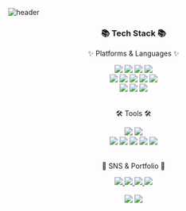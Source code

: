 ![header](https://capsule-render.vercel.app/api?type=shark&color=auto&height=250&section=header&text=bi1004%20GitHub!&fontSize=70&animation=scaleIn)
<div align=center>
	<h3>📚 Tech Stack 📚</h3>
	<p>✨ Platforms & Languages ✨</p>
</div>
<div align="center">
	<img src="https://img.shields.io/badge/Java-007396?style=flat&logo=Conda-Forge&logoColor=white" />
	<img src="https://img.shields.io/badge/HTML5-E34F26?style=flat&logo=HTML5&logoColor=white" />
	<img src="https://img.shields.io/badge/CSS3-1572B6?style=flat&logo=CSS3&logoColor=white" />
	<img src="https://img.shields.io/badge/JavaScript-F7DF1E?style=flat&logo=JavaScript&logoColor=white" />
	<br>
	<img src="https://img.shields.io/badge/Spring-6DB33F?style=flat&logo=Spring&logoColor=white" />
	<img src="https://img.shields.io/badge/-SpringBoot-6DB33F?style=flat&logo=springboot&logoColor=white" />
	<img src="https://img.shields.io/badge/JPA-59666C?style=flat&logo=hibernate&logoColor=white">
	<img src="https://img.shields.io/badge/Bootstrap-7952B3?style=flat&logo=Bootstrap&logoColor=white" />
	<img src="https://img.shields.io/badge/Thymeleaf-%23005C0F.svg?style=flat&logo=Thymeleaf&logoColor=white">
	<br>
	<img src="https://img.shields.io/badge/Oracle%20SQL-F80000?style=flat&logo=Oracle&logoColor=white" />
	<img src="https://img.shields.io/badge/MySQL-4479A1?style=flat&logo=MySQL&logoColor=white" />
	<img src="https://img.shields.io/badge/Linux-FCC624?style=flat&logo=Linux&logoColor=white" />
</div>
<br>
<div align=center>
	<p>🛠 Tools 🛠</p>
</div>
<div align=center>
	<img src="https://img.shields.io/badge/Eclipse%20IDE-2C2255?style=flat&logo=EclipseIDE&logoColor=white" />
	<img src="https://img.shields.io/badge/Visual%20Studio%20Code-007ACC?style=flat&logo=VisualStudioCode&logoColor=white" />
	<br>
	<img src="https://img.shields.io/badge/Tomcat-F8DC75?style=flat&logo=ApacheTomcat&logoColor=white" />
	<img src="https://img.shields.io/badge/AWS-232F3E?style=flat&logo=AmazonAWS&logoColor=white" />
	<img src="https://img.shields.io/badge/azure-%230072C6.svg?style=flat&logo=microsoftazure&logoColor=white" />
	<img src="https://img.shields.io/badge/Docker-2496ED?style=flat&logo=Docker&logoColor=white" /> 
	<img src="https://img.shields.io/badge/GitHub-181717?style=flat&logo=GitHub&logoColor=white" />
</div>
<br>
<div align=center>
	<p>🎨 SNS & Portfolio 🎨</p>
</div>
<div align=center>
	<a href="#">
		<img src="https://img.shields.io/badge/Portfolio-FF3633?style=flat&logo=Micro.blog&logoColor=white" />
	</a>
	<a href="#">
		<img src="https://img.shields.io/badge/Blog-FF9800?style=flat&logo=Blogger&logoColor=white" />
	</a>
	<a href="#">
		<img src="https://img.shields.io/badge/Mail-30B980?style=flat&logo=Gmail&logoColor=white" />
	</a>
	<a href="#">
		<img src="https://img.shields.io/badge/Notion-000000?style=flat&logo=Notion&logoColor=white" />
	</a>
	<br>
</div>
<div align=center>
	<br>
<img src="https://github-readme-stats.vercel.app/api/top-langs/?username=bi1004&layout=compact">
<img src="https://github-readme-stats.vercel.app/api?username=bi1004&show_icons=true">
